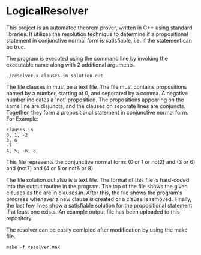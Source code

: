 LogicalResolver
===============
This project is an automated theorem prover, written in C++ using standard libraries. It utilizes the resolution technique to determine if a propositional statement in conjunctive normal form is satisfiable, i.e. if the statement can be true. 

The program is executed using the command line by invoking the executable name along with 2 additional arguments.
  
    ./resolver.x clauses.in solution.out
    
The file clauses.in must be a text file. The file must contains propositions named by a number, starting at 0, and seporated by a comma. A negative number indicates a 'not' proposition. The propositions appearing on the same line are disjuncts, and the clauses on seporate lines are conjuncts. Together, they form a propositional statement in conjunctive normal form. For Example:

    clauses.in
    0, 1, -2
    3, 6
    -7
    4, 5, -6, 8

This file represents the conjunctive normal form: (0 or 1 or not2) and (3 or 6) and (not7) and (4 or 5 or not6 or 8)

The file solution.out also is a text file. The format of this file is hard-coded into the output routine in the program. The top of the file shows the given clauses as the are in clauses.in. After this, the file shows the program's progress whenever a new clause is created or a clause is removed. Finally, the last few lines show a satisfiable solution for the propositional statement if at least one exists. An example output file has been uploaded to this repository. 

The resolver can be easily comlpied after modification by using the make file. 

    make -f resolver.mak
    
